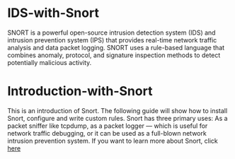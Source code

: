 # IDS-with-Snort

SNORT is a powerful open-source intrusion detection system (IDS) and intrusion prevention system (IPS) 
that provides real-time network traffic analysis and data packet logging. SNORT uses a rule-based language 
that combines anomaly, protocol, and signature inspection methods to detect potentially malicious activity.

# Introduction-with-Snort
This is an introduction of Snort. The following guide will show how to install Snort, 
configure and write custom rules. Snort has three primary uses: As a packet sniffer 
like tcpdump, as a packet logger — which is useful for network traffic debugging, 
or it can be used as a full-blown network intrusion prevention system.
If you want to learn more about Snort, click [here](https://www.snort.org/)

